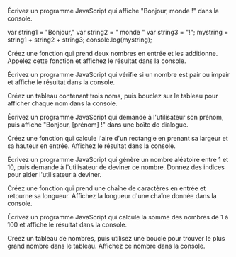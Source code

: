 Écrivez un programme JavaScript qui affiche "Bonjour, monde !" dans la console.

var string1 = "Bonjour," 
var string2 = " monde "
var string3 = "!";
mystring = string1 + string2 + string3;
console.log(mystring);


Créez une fonction qui prend deux nombres en entrée et les additionne. Appelez cette fonction et affichez le résultat dans la console.

Écrivez un programme JavaScript qui vérifie si un nombre est pair ou impair et affiche le résultat dans la console.

Créez un tableau contenant trois noms, puis bouclez sur le tableau pour afficher chaque nom dans la console.

Écrivez un programme JavaScript qui demande à l'utilisateur son prénom, puis affiche "Bonjour, [prénom] !" dans une boîte de dialogue.

Créez une fonction qui calcule l'aire d'un rectangle en prenant sa largeur et sa hauteur en entrée. Affichez le résultat dans la console.

Écrivez un programme JavaScript qui génère un nombre aléatoire entre 1 et 10, puis demande à l'utilisateur de deviner ce nombre. Donnez des indices pour aider l'utilisateur à deviner.

Créez une fonction qui prend une chaîne de caractères en entrée et retourne sa longueur. Affichez la longueur d'une chaîne donnée dans la console.

Écrivez un programme JavaScript qui calcule la somme des nombres de 1 à 100 et affiche le résultat dans la console.

Créez un tableau de nombres, puis utilisez une boucle pour trouver le plus grand nombre dans le tableau. Affichez ce nombre dans la console.